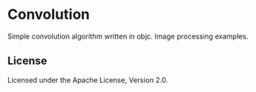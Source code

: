 # Convolution
Simple convolution algorithm written in objc.
Image processing examples.

## License
Licensed under the Apache License, Version 2.0.
